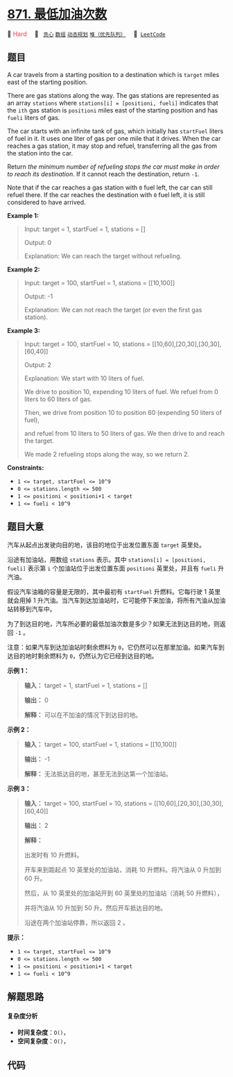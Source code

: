 # [871. 最低加油次数](https://leetcode.com/problems/minimum-number-of-refueling-stops)

🔴 <font color=#ff334b>Hard</font>&emsp; 🔖&ensp; [`贪心`](/leetcode-js/outline/tag/greedy.md) [`数组`](/leetcode-js/outline/tag/array.md) [`动态规划`](/leetcode-js/outline/tag/dynamic-programming.md) [`堆（优先队列）`](/leetcode-js/outline/tag/heap-priority-queue.md)&emsp; 🔗&ensp;[`LeetCode`](https://leetcode.com/problems/minimum-number-of-refueling-stops)

## 题目

A car travels from a starting position to a destination which is `target`
miles east of the starting position.

There are gas stations along the way. The gas stations are represented as an
array `stations` where `stations[i] = [positioni, fueli]` indicates that the
`ith` gas station is `positioni` miles east of the starting position and has
`fueli` liters of gas.

The car starts with an infinite tank of gas, which initially has `startFuel`
liters of fuel in it. It uses one liter of gas per one mile that it drives.
When the car reaches a gas station, it may stop and refuel, transferring all
the gas from the station into the car.

Return _the minimum number of refueling stops the car must make in order to
reach its destination_. If it cannot reach the destination, return `-1`.

Note that if the car reaches a gas station with `0` fuel left, the car can
still refuel there. If the car reaches the destination with `0` fuel left, it
is still considered to have arrived.



**Example 1:**

> Input: target = 1, startFuel = 1, stations = []
> 
> Output: 0
> 
> Explanation: We can reach the target without refueling.

**Example 2:**

> Input: target = 100, startFuel = 1, stations = [[10,100]]
> 
> Output: -1
> 
> Explanation: We can not reach the target (or even the first gas station).

**Example 3:**

> Input: target = 100, startFuel = 10, stations = [[10,60],[20,30],[30,30],[60,40]]
> 
> Output: 2
> 
> Explanation: We start with 10 liters of fuel.
> 
> We drive to position 10, expending 10 liters of fuel.  We refuel from 0 liters to 60 liters of gas.
> 
> Then, we drive from position 10 to position 60 (expending 50 liters of fuel),
> 
> and refuel from 10 liters to 50 liters of gas.  We then drive to and reach the target.
> 
> We made 2 refueling stops along the way, so we return 2.

**Constraints:**

  * `1 <= target, startFuel <= 10^9`
  * `0 <= stations.length <= 500`
  * `1 <= positioni < positioni+1 < target`
  * `1 <= fueli < 10^9`


## 题目大意

汽车从起点出发驶向目的地，该目的地位于出发位置东面 `target` 英里处。

沿途有加油站，用数组 `stations` 表示。其中 `stations[i] = [positioni, fueli]` 表示第 `i`
个加油站位于出发位置东面 `positioni` 英里处，并且有 `fueli` 升汽油。

假设汽车油箱的容量是无限的，其中最初有 `startFuel` 升燃料。它每行驶 1 英里就会用掉 1
升汽油。当汽车到达加油站时，它可能停下来加油，将所有汽油从加油站转移到汽车中。

为了到达目的地，汽车所必要的最低加油次数是多少？如果无法到达目的地，则返回 `-1` 。

注意：如果汽车到达加油站时剩余燃料为 `0`，它仍然可以在那里加油。如果汽车到达目的地时剩余燃料为 `0`，仍然认为它已经到达目的地。



**示例 1：**

> 
> 
> 
> 
> 
> **输入：** target = 1, startFuel = 1, stations = []
> 
> **输出：** 0
> 
> **解释：** 可以在不加油的情况下到达目的地。
> 
> 

**示例 2：**

> 
> 
> 
> 
> 
> **输入：** target = 100, startFuel = 1, stations = [[10,100]]
> 
> **输出：** -1
> 
> **解释：** 无法抵达目的地，甚至无法到达第一个加油站。
> 
> 

**示例 3：**

> 
> 
> 
> 
> 
> **输入：** target = 100, startFuel = 10, stations = [[10,60],[20,30],[30,30],[60,40]]
> 
> **输出：** 2
> 
> **解释：**
> 
> 出发时有 10 升燃料。
> 
> 开车来到距起点 10 英里处的加油站，消耗 10 升燃料。将汽油从 0 升加到 60 升。
> 
> 然后，从 10 英里处的加油站开到 60 英里处的加油站（消耗 50 升燃料），
> 
> 并将汽油从 10 升加到 50 升。然后开车抵达目的地。
> 
> 沿途在两个加油站停靠，所以返回 2 。
> 
> 



**提示：**

  * `1 <= target, startFuel <= 10^9`
  * `0 <= stations.length <= 500`
  * `1 <= positioni < positioni+1 < target`
  * `1 <= fueli < 10^9`


## 解题思路

#### 复杂度分析

- **时间复杂度**：`O()`，
- **空间复杂度**：`O()`，

## 代码

```javascript

```